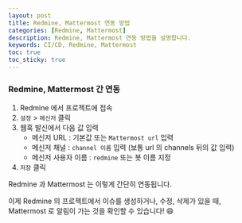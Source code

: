 ```yaml
---
layout: post
title: Redmine, Mattermost 연동 방법
categories: [Redmine, Mattermost]
description: Redmine, Mattermost 연동 방법을 설명합니다. 
keywords: CI/CD, Redmine, Mattermost
toc: true
toc_sticky: true
---
```


### Redmine, Mattermost 간 연동

1. Redmine 에서 프로젝트에 접속
2. `설정` > `메신저` 클릭
3. 웹훅 발신에서 다음 값 입력
    - 메신저 URL : 기본값 또는 `Mattermost url` 입력
    - 메신저 채널 : `channel 이름` 입력 (보통 url 의 channels 뒤의 값 입력)
    - 메신저 사용자 이름 : `redmine` 또는 봇 이름 지정
4. `저장` 클릭

Redmine 과 Mattermost 는 이렇게 간단히 연동됩니다. 

이제 Redmine 의 프로젝트에서 이슈를 생성하거나, 수정, 삭제가 있을 때, Mattermost 로 알림이 가는 것을 확인할 수 있습니다! :smile: